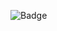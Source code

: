 ![Badge](https://github-readme-stats.vercel.app/api?username=k0damaDEV&show_icons=true&theme=dracula)
